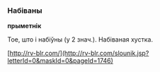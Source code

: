 ### Набіваны
**прыметнік**

Тое, што і набіўны (у 2 знач.). Набіваная хустка.

<a rel="author">[http://rv-blr.com/](http://rv-blr.com/slounik.jsp?letterId=0&maskId=0&pageId=1746)</a>
